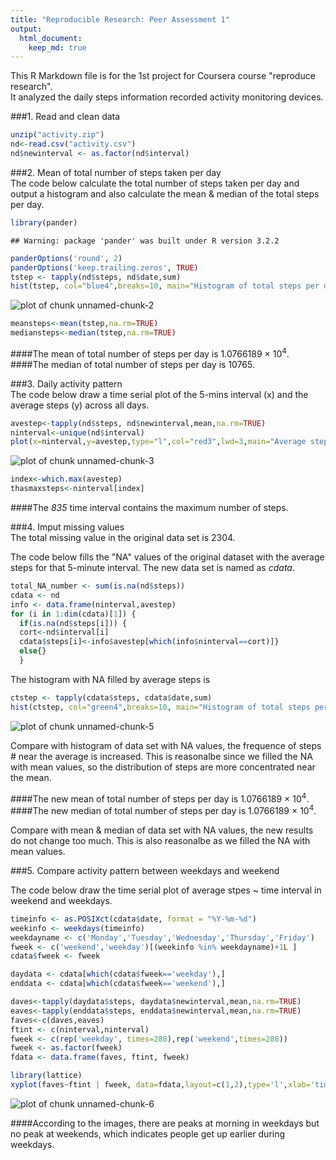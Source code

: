 ```yaml
---
title: "Reproducible Research: Peer Assessment 1"
output: 
  html_document:
    keep_md: true
---
```


This R Markdown file is for the 1st project for Coursera course "reproduce research".  
It analyzed the daily steps information recorded activity monitoring devices.

###1. Read and clean data


```r
unzip("activity.zip")
nd<-read.csv("activity.csv")
nd$newinterval <- as.factor(nd$interval)
```

###2. Mean of total number of steps taken per day   
The code below calculate the total number of steps taken per day and output a histogram and also calculate the mean & median of the total steps per day.  

```r
library(pander)
```

```
## Warning: package 'pander' was built under R version 3.2.2
```

```r
panderOptions('round', 2)
panderOptions('keep.trailing.zeros', TRUE)
tstep <- tapply(nd$steps, nd$date,sum)
hist(tstep, col="blue4",breaks=10, main="Histogram of total steps per day", xlab="total steps")
```

![plot of chunk unnamed-chunk-2](figure/unnamed-chunk-2-1.png) 

```r
meansteps<-mean(tstep,na.rm=TRUE)
mediansteps<-median(tstep,na.rm=TRUE)
```

####The mean of total number of steps per day is 1.0766189 &times; 10<sup>4</sup>.  
####The median of total number of steps per day is 10765.

###3. Daily activity pattern  
The code below draw a time serial plot of the 5-mins interval (x) and the average steps (y) across all days.  


```r
avestep<-tapply(nd$steps, nd$newinterval,mean,na.rm=TRUE)
ninterval<-unique(nd$interval)
plot(x=ninterval,y=avestep,type="l",col="red3",lwd=3,main="Average steps vs. Time interval in a day",xlab="time interval (in 5 mins.)",ylab="average steps")
```

![plot of chunk unnamed-chunk-3](figure/unnamed-chunk-3-1.png) 

```r
index<-which.max(avestep)
thasmaxsteps<-ninterval[index]
```
####The *835* time interval contains the maximum number of steps. 


###4. Imput missing values   
The total missing value in the original data set is 2304.  

The code below fills the "NA" values of the original dataset with the average steps for that 5-minute interval. The new data set is named as *cdata*.


```r
total_NA_number <- sum(is.na(nd$steps))
cdata <- nd
info <- data.frame(ninterval,avestep)
for (i in 1:dim(cdata)[1]) { 
  if(is.na(nd$steps[i])) {
  cort<-nd$interval[i]
  cdata$steps[i]<-info$avestep[which(info$ninterval==cort)]}
  else{}
  }
```

The histogram with NA filled by average steps is

```r
ctstep <- tapply(cdata$steps, cdata$date,sum)
hist(ctstep, col="green4",breaks=10, main="Histogram of total steps per day (NA removed)", xlab="total steps")
```

![plot of chunk unnamed-chunk-5](figure/unnamed-chunk-5-1.png) 

Compare with histogram of data set with NA values, the frequence of steps # near the average is increased. This is reasonalbe since we filled the NA with mean values, so the distribution of steps are more concentrated near the mean.   

####The new mean of total number of steps per day is 1.0766189 &times; 10<sup>4</sup>.  
####The new median of total number of steps per day is 1.0766189 &times; 10<sup>4</sup>.  

Compare with mean & median of data set with NA values, the new results do not change too much. This is also reasonalbe as we filled the NA with mean values. 

###5. Compare activity pattern between weekdays and weekend      

The code below draw the time serial plot of average stpes ~ time interval in weekend and weekdays.   

```r
timeinfo <- as.POSIXct(cdata$date, format = "%Y-%m-%d")
weekinfo <- weekdays(timeinfo)
weekdayname <- c('Monday','Tuesday','Wednesday','Thursday','Friday')
fweek <- c('weekend','weekday')[(weekinfo %in% weekdayname)+1L ]
cdata$fweek <- fweek 

daydata <- cdata[which(cdata$fweek=='weekday'),]
enddata <- cdata[which(cdata$fweek=='weekend'),]

daves<-tapply(daydata$steps, daydata$newinterval,mean,na.rm=TRUE)
eaves<-tapply(enddata$steps, enddata$newinterval,mean,na.rm=TRUE)
faves<-c(daves,eaves)
ftint <- c(ninterval,ninterval)
fweek <- c(rep('weekday', times=288),rep('weekend',times=288))
fweek <- as.factor(fweek)
fdata <- data.frame(faves, ftint, fweek)

library(lattice)
xyplot(faves~ftint | fweek, data=fdata,layout=c(1,2),type='l',xlab='time interval',ylab='average steps',lwd=3,col='blue2')
```

![plot of chunk unnamed-chunk-6](figure/unnamed-chunk-6-1.png) 

####According to the images, there are peaks at morning in weekdays but no peak at weekends, which indicates people get up earlier during weekdays. 
